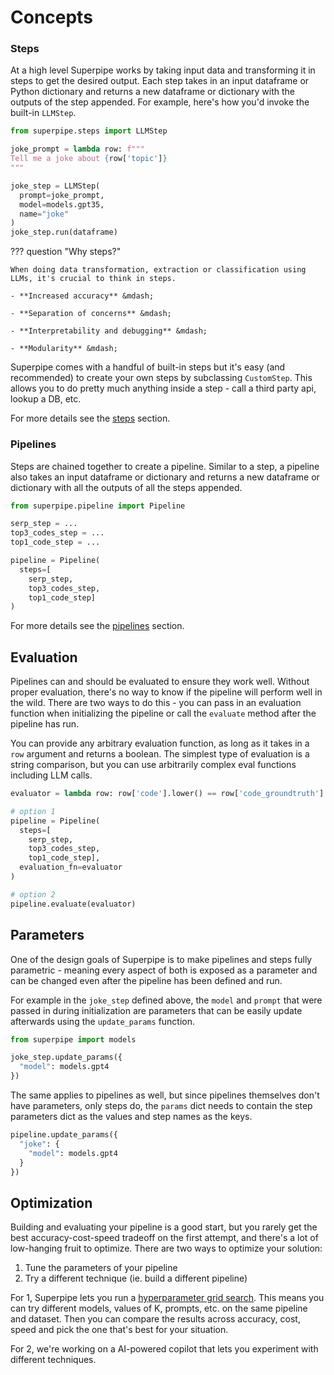 # Concepts

### Steps

At a high level Superpipe works by taking input data and transforming it in steps to get the desired output. Each step takes in an input dataframe or Python dictionary and returns a new dataframe or dictionary with the outputs of the step appended. For example, here's how you'd invoke the built-in `LLMStep`.

```python
from superpipe.steps import LLMStep

joke_prompt = lambda row: f"""
Tell me a joke about {row['topic']}
"""

joke_step = LLMStep(
  prompt=joke_prompt,
  model=models.gpt35,
  name="joke"
)
joke_step.run(dataframe)
```

??? question "Why steps?"

    When doing data transformation, extraction or classification using LLMs, it's crucial to think in steps.

    - **Increased accuracy** &mdash;

    - **Separation of concerns** &mdash;

    - **Interpretability and debugging** &mdash;

    - **Modularity** &mdash;

Superpipe comes with a handful of built-in steps but it's easy (and recommended) to create your own steps by subclassing `CustomStep`. This allows you to do pretty much anything inside a step - call a third party api, lookup a DB, etc.

For more details see the [steps](./steps) section.

### Pipelines

Steps are chained together to create a pipeline. Similar to a step, a pipeline also takes an input dataframe or dictionary and returns a new dataframe or dictionary with all the outputs of all the steps appended.

```python
from superpipe.pipeline import Pipeline

serp_step = ...
top3_codes_step = ...
top1_code_step = ...

pipeline = Pipeline(
  steps=[
    serp_step,
    top3_codes_step,
    top1_code_step]
)
```

For more details see the [pipelines](/pipelines) section.

## Evaluation

Pipelines can and should be evaluated to ensure they work well. Without proper evaluation, there's no way to know if the pipeline will perform well in the wild. There are two ways to do this - you can pass in an evaluation function when initializing the pipeline or call the `evaluate` method after the pipeline has run.

You can provide any arbitrary evaluation function, as long as it takes in a `row` argument and returns a boolean. The simplest type of evaluation is a string comparison, but you can use arbitrarily complex eval functions including LLM calls.

```python
evaluator = lambda row: row['code'].lower() == row['code_groundtruth'].lower()

# option 1
pipeline = Pipeline(
  steps=[
    serp_step,
    top3_codes_step,
    top1_code_step],
  evaluation_fn=evaluator
)

# option 2
pipeline.evaluate(evaluator)
```

## Parameters

One of the design goals of Superpipe is to make pipelines and steps fully parametric - meaning every aspect of both is exposed as a parameter and can be changed even after the pipeline has been defined and run.

For example in the `joke_step` defined above, the `model` and `prompt` that were passed in during initialization are parameters that can be easily update afterwards using the `update_params` function.

```python
from superpipe import models

joke_step.update_params({
  "model": models.gpt4
})
```

The same applies to pipelines as well, but since pipelines themselves don't have parameters, only steps do, the `params` dict needs to contain the step parameters dict as the values and step names as the keys.

```python
pipeline.update_params({
  "joke": {
    "model": models.gpt4
  }
})
```

## Optimization

Building and evaluating your pipeline is a good start, but you rarely get the best accuracy-cost-speed tradeoff on the first attempt, and there's a lot of low-hanging fruit to optimize. There are two ways to optimize your solution:

1. Tune the parameters of your pipeline
2. Try a different technique (ie. build a different pipeline)

For 1, Superpipe lets you run a [hyperparameter grid search](./grid_search). This means you can try different models, values of K, prompts, etc. on the same pipeline and dataset. Then you can compare the results across accuracy, cost, speed and pick the one that's best for your situation.

For 2, we're working on a AI-powered copilot that lets you experiment with different techniques.
